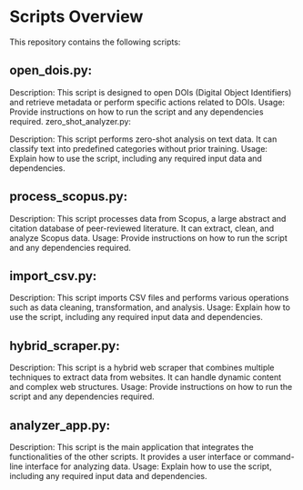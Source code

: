 # Scripts Overview

This repository contains the following scripts:

## open_dois.py:

Description: This script is designed to open DOIs (Digital Object Identifiers) and retrieve metadata or perform specific actions related to DOIs.
Usage: Provide instructions on how to run the script and any dependencies required.
zero_shot_analyzer.py:

Description: This script performs zero-shot analysis on text data. It can classify text into predefined categories without prior training.
Usage: Explain how to use the script, including any required input data and dependencies.

## process_scopus.py:

Description: This script processes data from Scopus, a large abstract and citation database of peer-reviewed literature. It can extract, clean, and analyze Scopus data.
Usage: Provide instructions on how to run the script and any dependencies required.

## import_csv.py:

Description: This script imports CSV files and performs various operations such as data cleaning, transformation, and analysis.
Usage: Explain how to use the script, including any required input data and dependencies.

## hybrid_scraper.py:

Description: This script is a hybrid web scraper that combines multiple techniques to extract data from websites. It can handle dynamic content and complex web structures.
Usage: Provide instructions on how to run the script and any dependencies required.

## analyzer_app.py:

Description: This script is the main application that integrates the functionalities of the other scripts. It provides a user interface or command-line interface for analyzing data.
Usage: Explain how to use the script, including any required input data and dependencies.
